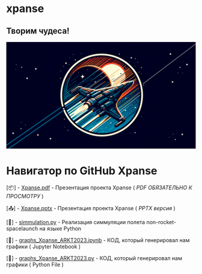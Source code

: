 # xpanse
## Творим чудеса!
[![Header](https://github.com/plzZarbotay/xpanse/blob/main/image.png)](https://github.com/plzZarbotay/xpanse)

# Навигатор по GitHub Xpanse

[📦] - [Xpanse.pdf](https://github.com/plzZarbotay/xpanse/blob/main/Xpanse.pdf) - Презентация проекта Xpanse ( *PDF ОБЯЗАТЕЛЬНО К ПРОСМОТРУ* )

[📤] - [Xpanse.pptx](https://github.com/plzZarbotay/xpanse/blob/main/Xpanse.pptx) - Презентация проекта Xpanse ( *PPTX версия* )

[🎉] - [simmulation.py](https://github.com/plzZarbotay/xpanse/simmulation.py) - Реализация симмуляции полета non-rocket-spacelaunch на языке Python 

[🦗] - [graphs_Xpanse_ARKT2023.ipynb](https://github.com/plzZarbotay/xpanse/graphs_Xpanse_ARKT2023.ipynb) - КОД, который генерировал нам графики ( Jupyter Notebook )

[🫎] - [graphs_Xpanse_ARKT2023.py](https://github.com/plzZarbotay/xpanse/graphs_Xpanse_ARKT2023.py) - КОД, который генерировал нам графики ( Python File )
